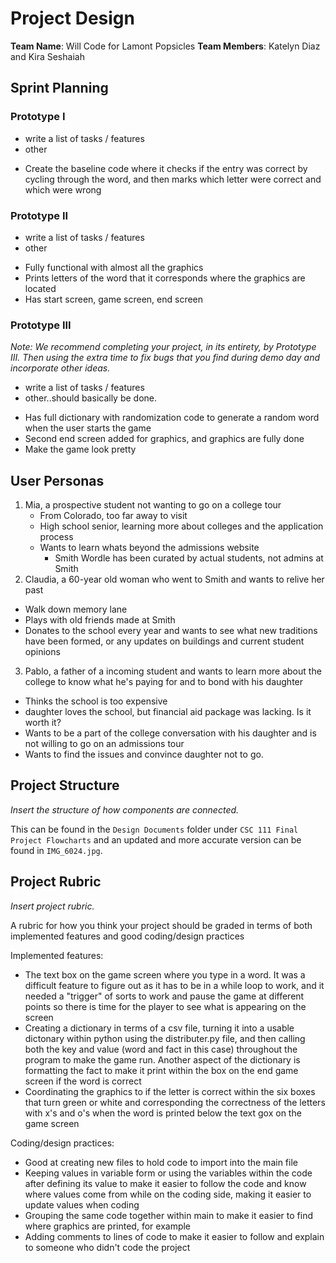 # Project Design
**Team Name**:  Will Code for Lamont Popsicles
**Team Members**: Katelyn Diaz and Kira Seshaiah

## Sprint Planning
### Prototype I
* write a list of tasks / features
* other

- Create the baseline code where it checks if the entry was correct by cycling through the word, and then marks which letter were correct and which were wrong 


### Prototype II
* write a list of tasks / features
* other

- Fully functional with almost all the graphics
- Prints letters of the word that it corresponds where the graphics are located
- Has start screen, game screen, end screen
 

### Prototype III
_Note: We recommend completing your project, in its entirety, by Prototype III. Then using the extra time to fix bugs that you find during demo day and incorporate other ideas._
* write a list of tasks / features
* other..should basically be done.

- Has full dictionary with randomization code to generate a random word when the user starts the game
- Second end screen added for graphics, and graphics are fully done
- Make the game look pretty


## User Personas

1. Mia, a prospective student not wanting to go on a college tour
   - From Colorado, too far away to visit
   - High school senior, learning more about colleges and the application process
   - Wants to learn whats beyond the admissions website
     - Smith Wordle has been curated by actual students, not admins at Smith
2. Claudia, a 60-year old woman who went to Smith and wants to relive her past
  - Walk down memory lane
  - Plays with old friends made at Smith
  - Donates to the school every year and wants to see what new traditions have been formed, or any updates on buildings and current student opinions
3. Pablo, a father of a incoming student and wants to learn more about the college to know what he's paying for and to bond with his daughter
  - Thinks the school is too expensive
  - daughter loves the school, but financial aid package was lacking. Is it worth it?
  - Wants to be a part of the college conversation with his daughter and is not willing to go on an admissions tour
  - Wants to find the issues and convince daughter not to go. 
   
## Project Structure 

_Insert the structure of how components are connected._

This can be found in the `Design Documents` folder under `CSC 111 Final Project Flowcharts` and an updated and more accurate version can be found in `IMG_6024.jpg`.

## Project Rubric

_Insert project rubric._

A rubric for how you think your project should be graded in terms of both implemented features and good coding/design practices

Implemented features:
- The text box on the game screen where you type in a word. It was a difficult feature to figure out as it has to be in a while loop to work, and it needed a "trigger" of sorts to work and pause the game at different points so there is time for the player to see what is appearing on the screen
- Creating a dictionary in terms of a csv file, turning it into a usable dictonary within python using the distributer.py file, and then calling both the key and value (word and fact in this case) throughout the program to make the game run. Another aspect of the dictionary is formatting the fact to make it print within the box on the end game screen if the word is correct
- Coordinating the graphics to if the letter is correct within the six boxes that turn green or white and corresponding the correctness of the letters with x's and o's when the word is printed below the text gox on the game screen

Coding/design practices:
- Good at creating new files to hold code to import into the main file
- Keeping values in variable form or using the variables within the code after defining its value to make it easier to follow the code and know where values come from while on the coding side, making it easier to update values when coding
- Grouping the same code together within main to make it easier to find where graphics are printed, for example
- Adding comments to lines of code to make it easier to follow and explain to someone who didn't code the project